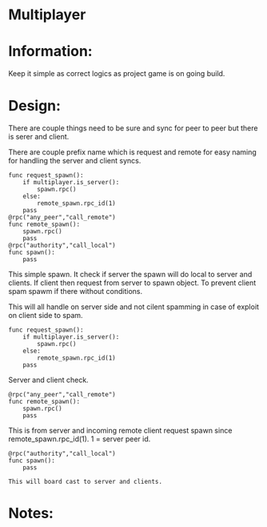 # Multiplayer

# Information:
  Keep it simple as correct logics as project game is on going build.

# Design:
  There are couple things need to be sure and sync for peer to peer but there is serer and client.

  There are couple prefix name which is request and remote for easy naming for handling the server and client syncs.

```
func request_spawn():
	if multiplayer.is_server():
		spawn.rpc()
	else:
		remote_spawn.rpc_id(1)
	pass
@rpc("any_peer","call_remote")
func remote_spawn():
	spawn.rpc()
	pass
@rpc("authority","call_local")
func spawn():
	pass
```
  This simple spawn. It check if server the spawn will do local to server and clients. If client then request from server to spawn object. To prevent client spam spawm if there without conditions.

  This will all handle on server side and not cilent spamming in case of exploit on client side to spam.

```
func request_spawn():
	if multiplayer.is_server():
		spawn.rpc()
	else:
		remote_spawn.rpc_id(1)
	pass
```
  Server and client check.
```
@rpc("any_peer","call_remote")
func remote_spawn():
	spawn.rpc()
	pass
```
  This is from server and incoming remote client request spawn since remote_spawn.rpc_id(1). 1 = server peer id.
```
@rpc("authority","call_local")
func spawn():
	pass
```
	This will board cast to server and clients.
# Notes:

